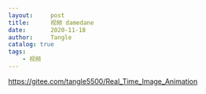 ```yaml
---
layout:     post
title:      视频 damedane
date:       2020-11-18
author:     Tangle
catalog: true
tags:
    - 视频
---
```


<https://gitee.com/tangle5500/Real_Time_Image_Animation>

